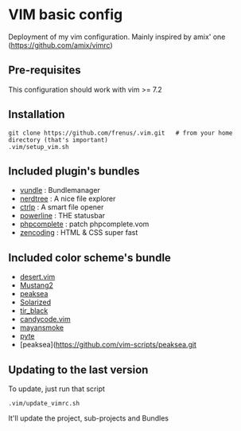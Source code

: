 # VIM basic config

Deployment of my vim configuration. Mainly inspired by amix' one (https://github.com/amix/vimrc)

## Pre-requisites

This configuration should work with vim >= 7.2

## Installation

	git clone https://github.com/frenus/.vim.git   # from your home directory (that's important)
	.vim/setup_vim.sh

## Included plugin's bundles
 * [vundle](https://github.com/marik/vundle) : Bundlemanager
 * [nerdtree](https://github.com/scrooloose/nerdtree) : A nice file explorer
 * [ctrlp](https://github.com/kien/ctrlp.vim) : A smart file opener
 * [powerline](https://github.com/Lokaltog/vim-powerline) : THE statusbar
 * [phpcomplete](https://github.com/shawncplus/phpcomplete.vim) : patch phpcomplete.vom
 * [zencoding](https://github.com/mattn/zencoding-vim) : HTML & CSS super fast

## Included color scheme's bundle
 * [desert.vim](https://github.com/vim-scripts/desert.vim.git)
 * [Mustang2](https://github.com/vim-scripts/Mustang2.git)
 * [peaksea](https://github.com/vim-scripts/peaksea.git)
 * [Solarized](https://github.com/vim-scripts/Solarized.git)
 * [tir_black](https://github.com/vim-scripts/tir_black.git)
 * [candycode.vim](https://github.com/vim-scripts/candycode.vim.git)
 * [mayansmoke](https://github.com/vim-scripts/mayansmoke.git)
 * [pyte](https://github.com/vim-scripts/pyte.git)
 * [peaksea](https://github.com/vim-scripts/peaksea.git

## Updating to the last version
To update, just run that script

	.vim/update_vimrc.sh

It'll update the project, sub-projects and Bundles

